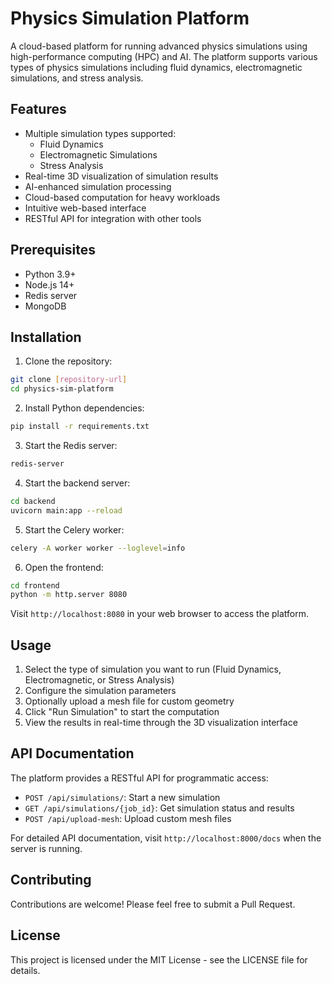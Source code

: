# Physics Simulation Platform

A cloud-based platform for running advanced physics simulations using high-performance computing (HPC) and AI. The platform supports various types of physics simulations including fluid dynamics, electromagnetic simulations, and stress analysis.

## Features

- Multiple simulation types supported:
  - Fluid Dynamics
  - Electromagnetic Simulations
  - Stress Analysis
- Real-time 3D visualization of simulation results
- AI-enhanced simulation processing
- Cloud-based computation for heavy workloads
- Intuitive web-based interface
- RESTful API for integration with other tools

## Prerequisites

- Python 3.9+
- Node.js 14+
- Redis server
- MongoDB

## Installation

1. Clone the repository:
```bash
git clone [repository-url]
cd physics-sim-platform
```

2. Install Python dependencies:
```bash
pip install -r requirements.txt
```

3. Start the Redis server:
```bash
redis-server
```

4. Start the backend server:
```bash
cd backend
uvicorn main:app --reload
```

5. Start the Celery worker:
```bash
celery -A worker worker --loglevel=info
```

6. Open the frontend:
```bash
cd frontend
python -m http.server 8080
```

Visit `http://localhost:8080` in your web browser to access the platform.

## Usage

1. Select the type of simulation you want to run (Fluid Dynamics, Electromagnetic, or Stress Analysis)
2. Configure the simulation parameters
3. Optionally upload a mesh file for custom geometry
4. Click "Run Simulation" to start the computation
5. View the results in real-time through the 3D visualization interface

## API Documentation

The platform provides a RESTful API for programmatic access:

- `POST /api/simulations/`: Start a new simulation
- `GET /api/simulations/{job_id}`: Get simulation status and results
- `POST /api/upload-mesh`: Upload custom mesh files

For detailed API documentation, visit `http://localhost:8000/docs` when the server is running.

## Contributing

Contributions are welcome! Please feel free to submit a Pull Request.

## License

This project is licensed under the MIT License - see the LICENSE file for details.
